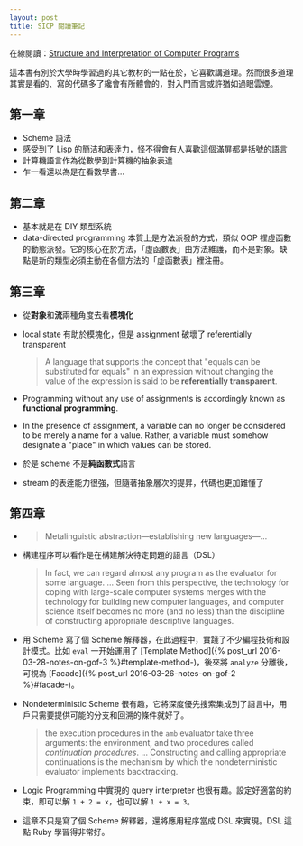 ```yaml
---
layout: post
title: SICP 閱讀筆記
---
```


在線閱讀：[Structure and Interpretation of Computer Programs](http://sarabander.github.io/sicp/)

這本書有別於大學時學習過的其它教材的一點在於，它喜歡講道理。然而很多道理其實是看的、寫的代碼多了纔會有所體會的，對入門而言或許猶如過眼雲煙。

## 第一章

- Scheme 語法
- 感受到了 Lisp 的簡洁和表逹力，怪不得會有人喜歡這個滿屏都是括號的語言
- 計算機語言作為從數學到計算機的抽象表達
- 乍一看還以為是在看數學書…

## 第二章

- 基本就是在 DIY 類型系統
- data-directed programming 本質上是方法派發的方式，類似 OOP 裡虛函數的動態派發。它的核心在於方法，「虛函數表」由方法維護，而不是對象。缺點是新的類型必須主動在各個方法的「虚函數表」裡注冊。

## 第三章

- 從**對象**和**流**兩種角度去看**模塊化**
- local state 有助於模塊化，但是 assignment 破壞了 referentially transparent

  > A language that supports the concept that "equals can be substituted for equals" in an expression without changing the value of the expression is said to be **referentially transparent**.

- Programming without any use of assignments is accordingly known as **functional programming**.
- In the presence of assignment, a variable can no longer be considered to be merely a name for a value. Rather, a variable must somehow designate a "place" in which values can be stored.
- 於是 scheme 不是**純函數式**語言
- stream 的表逹能力很強，但隨著抽象層次的提昇，代碼也更加難懂了

## 第四章

- > Metalinguistic abstraction—establishing new languages—...
- 構建程序可以看作是在構建解決特定問題的語言（DSL）

  > In fact, we can regard almost any program as the evaluator for some language. ... Seen from this perspective, the technology for coping with large-scale computer systems merges with the technology for building new computer languages, and computer science itself becomes no more (and no less) than the discipline of constructing appropriate descriptive languages.

- 用 Scheme 寫了個 Scheme 解釋器，在此過程中，實踐了不少編程技術和設計模式。比如 `eval` 一开始運用了 [Template Method]({% post_url 2016-03-28-notes-on-gof-3 %}#template-method-)，後來將 `analyze` 分離後，可視為 [Facade]({% post_url 2016-03-26-notes-on-gof-2 %}#facade-)。
- Nondeterministic Scheme 很有趣，它將深度優先搜索集成到了語言中，用戶只需要提供可能的分支和回溯的條件就好了。

  > the execution procedures in the `amb` evaluator take three arguments: the environment, and two procedures called _continuation procedures_. ... Constructing and calling appropriate continuations is the mechanism by which the nondeterministic evaluator implements backtracking.

- Logic Programming 中實現的 query interpreter 也很有趣。設定好適當的約束，即可以解 `1 + 2 = x`，也可以解 `1 + x = 3`。
- 這章不只是寫了個 Scheme 解釋器，還將應用程序當成 DSL 來實現。DSL 這點 Ruby 學習得非常好。
